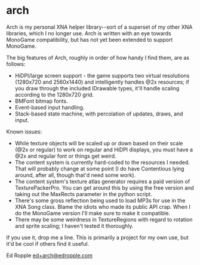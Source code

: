 arch
====

Arch is my personal XNA helper library--sort of a superset of my other XNA
libraries, which I no longer use. Arch is written with an eye towards
MonoGame compatibility, but has not yet been extended to support MonoGame.

The big features of Arch, roughly in order of how handy I find them, are as
follows:

* HiDPI/large screen support - the game supports two virtual resolutions
(1280x720 and 2560x1440) and intelligently handles @2x resources; if you
draw through the included IDrawable types, it'll handle scaling according
to the 1280x720 grid.
* BMFont bitmap fonts.
* Event-based input handling.
* Stack-based state machine, with percolation of updates, draws, and input.

Known issues:

* While texture objects will be scaled up or down based on their scale (@2x
or regular) to work on regular and HiDPI displays, you must have a @2x and
regular font or things get weird.
* The content system is currently hard-coded to the resources I needed. That
will probably change at some point (I do have Contentious lying around, after
all, though that'd need some work).
* The content system's texture atlas generator requires a paid version of
TexturePackerPro. You can get around this by using the free version and taking
out the MaxRects parameter in the python script.
* There's some gross reflection being used to load MP3s for use in the XNA
Song class. Blame the idiots who made its public API crap. When I do the
MonoGame version I'll make sure to make it compatible.
* There may be some weirdness in TextureRegions with regard to rotation and
sprite scaling; I haven't tested it thoroughly.


If you use it, drop me a line. This is primarily a project for my own use,
but it'd be cool if others find it useful.

Ed Ropple
ed+arch@edropple.com
